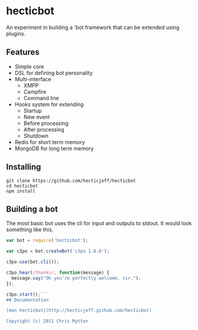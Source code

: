 hecticbot
=========

An experiment in building a 'bot framework that can be extended using plugins.

## Features

* Simple core
* DSL for defining bot personality
* Multi-interface
  * XMPP
  * Campfire
  * Command line
* Hooks system for extending
  * Startup
  * New event
  * Before processing
  * After processing
  * Shutdown
* Redis for short term memory
* MongoDB for long term memory

## Installing

    git clone https://github.com/hecticjeff/hecticbot
    cd hecticbot
    npm install

## Building a bot

The most basic bot uses the cli for input and outputs to stdout. It
would look something like this.

``` javascript
var bot = require('hecticbot');

var c3po = bot.createBot('c3po 1.0.0');

c3po.use(bot.cli());

c3po.hear(/thanks/, function(message) {
  message.say("Oh you're perfectly welcome, sir.");
});

c3po.start();```
## Documentation

[man hecticbot](http://hecticjeff.github.com/hecticbot)

Copyright (c) 2011 Chris Mytton

